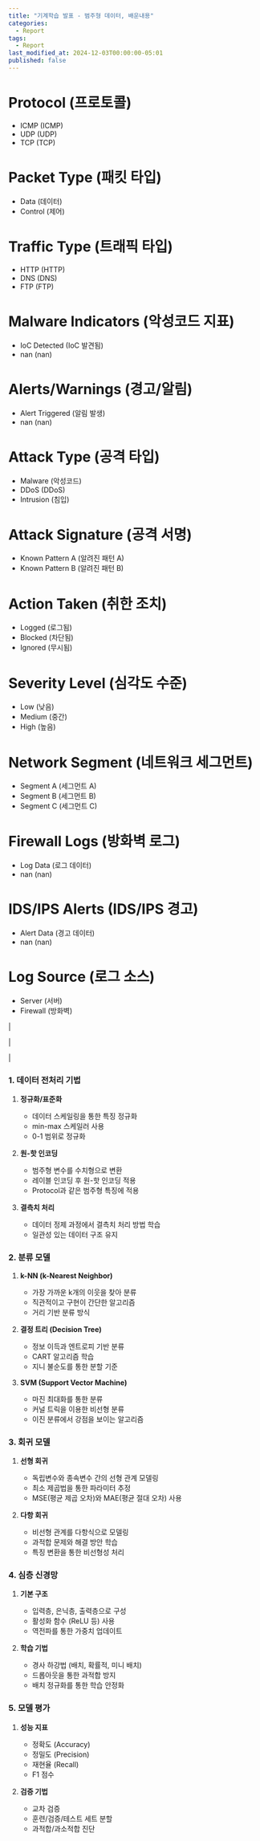 ```yaml
---
title: "기계학습 발표 - 범주형 데이터, 배운내용"
categories:
  - Report
tags:
  - Report
last_modified_at: 2024-12-03T00:00:00-05:01
published: false
---
```


# Protocol (프로토콜)
- ICMP (ICMP)
- UDP (UDP)
- TCP (TCP)

# Packet Type (패킷 타입)
- Data (데이터)
- Control (제어)

# Traffic Type (트래픽 타입)
- HTTP (HTTP)
- DNS (DNS)
- FTP (FTP)

# Malware Indicators (악성코드 지표)
- IoC Detected (IoC 발견됨)
- nan (nan)

# Alerts/Warnings (경고/알림)
- Alert Triggered (알림 발생)
- nan (nan)

# Attack Type (공격 타입)
- Malware (악성코드)
- DDoS (DDoS)
- Intrusion (침입)

# Attack Signature (공격 서명)
- Known Pattern A (알려진 패턴 A)
- Known Pattern B (알려진 패턴 B)

# Action Taken (취한 조치)
- Logged (로그됨)
- Blocked (차단됨)
- Ignored (무시됨)

# Severity Level (심각도 수준)
- Low (낮음)
- Medium (중간)
- High (높음)

# Network Segment (네트워크 세그먼트)
- Segment A (세그먼트 A)
- Segment B (세그먼트 B)
- Segment C (세그먼트 C)

# Firewall Logs (방화벽 로그)
- Log Data (로그 데이터)
- nan (nan)

# IDS/IPS Alerts (IDS/IPS 경고)
- Alert Data (경고 데이터)
- nan (nan)

# Log Source (로그 소스)
- Server (서버)
- Firewall (방화벽)


|

|

|

### 1. 데이터 전처리 기법
1. **정규화/표준화**
   - 데이터 스케일링을 통한 특징 정규화
   - min-max 스케일러 사용
   - 0-1 범위로 정규화

2. **원-핫 인코딩**
   - 범주형 변수를 수치형으로 변환
   - 레이블 인코딩 후 원-핫 인코딩 적용
   - Protocol과 같은 범주형 특징에 적용

3. **결측치 처리**
   - 데이터 정제 과정에서 결측치 처리 방법 학습
   - 일관성 있는 데이터 구조 유지

### 2. 분류 모델
1. **k-NN (k-Nearest Neighbor)**
   - 가장 가까운 k개의 이웃을 찾아 분류
   - 직관적이고 구현이 간단한 알고리즘
   - 거리 기반 분류 방식

2. **결정 트리 (Decision Tree)**
   - 정보 이득과 엔트로피 기반 분류
   - CART 알고리즘 학습
   - 지니 불순도를 통한 분할 기준

3. **SVM (Support Vector Machine)**
   - 마진 최대화를 통한 분류
   - 커널 트릭을 이용한 비선형 분류
   - 이진 분류에서 강점을 보이는 알고리즘

### 3. 회귀 모델
1. **선형 회귀**
   - 독립변수와 종속변수 간의 선형 관계 모델링
   - 최소 제곱법을 통한 파라미터 추정
   - MSE(평균 제곱 오차)와 MAE(평균 절대 오차) 사용

2. **다항 회귀**
   - 비선형 관계를 다항식으로 모델링
   - 과적합 문제와 해결 방안 학습
   - 특징 변환을 통한 비선형성 처리

### 4. 심층 신경망
1. **기본 구조**
   - 입력층, 은닉층, 출력층으로 구성
   - 활성화 함수 (ReLU 등) 사용
   - 역전파를 통한 가중치 업데이트

2. **학습 기법**
   - 경사 하강법 (배치, 확률적, 미니 배치)
   - 드롭아웃을 통한 과적합 방지
   - 배치 정규화를 통한 학습 안정화

### 5. 모델 평가
1. **성능 지표**
   - 정확도 (Accuracy)
   - 정밀도 (Precision)
   - 재현율 (Recall)
   - F1 점수

2. **검증 기법**
   - 교차 검증
   - 훈련/검증/테스트 세트 분할
   - 과적합/과소적합 진단

